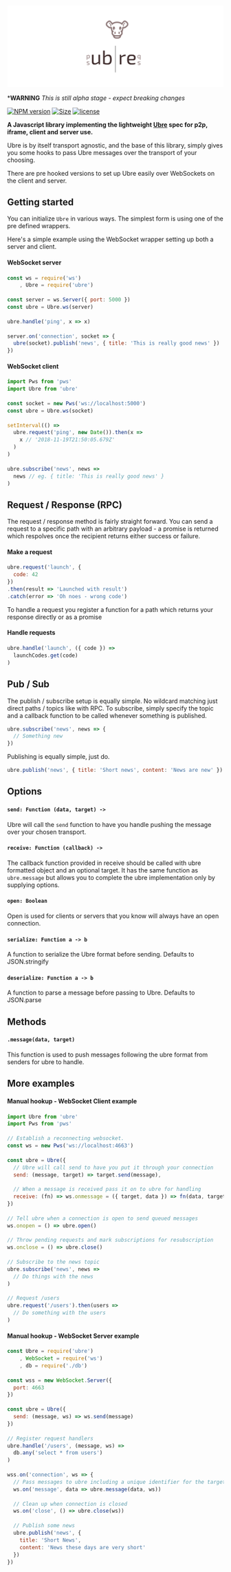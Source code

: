 ![ubre](ubre.svg)

***WARNING** *This is still alpha stage - expect breaking changes*

[![NPM version](https://img.shields.io/npm/v/ubre.svg)](https://www.npmjs.com/package/ubre)
[![Size](https://img.shields.io/bundlephobia/minzip/ubre.svg)]()
[![license](https://img.shields.io/github/license/porsager/ubre.svg)]()

**A Javascript library implementing the lightweight [Ubre](UBRE.md) spec for p2p, iframe, client and server use.**

Ubre is by itself transport agnostic, and the base of this library, simply gives you some hooks to pass Ubre messages over the transport of your choosing.

There are pre hooked versions to set up Ubre easily over WebSockets on the client and server.

## Getting started
You can initialize `Ubre` in various ways. The simplest form is using one of the pre defined wrappers.

Here's a simple example using the WebSocket wrapper setting up both a server and client.

#### WebSocket server
```js
const ws = require('ws')
    , Ubre = require('ubre')

const server = ws.Server({ port: 5000 })
const ubre = Ubre.ws(server)

ubre.handle('ping', x => x)

server.on('connection', socket => {
  ubre(socket).publish('news', { title: 'This is really good news' })
})
```

#### WebSocket client
```js
import Pws from 'pws'
import Ubre from 'ubre'

const socket = new Pws('ws://localhost:5000')
const ubre = Ubre.ws(socket)

setInterval(() =>
  ubre.request('ping', new Date()).then(x =>
    x // '2018-11-19T21:50:05.679Z'
  )
)

ubre.subscribe('news', news =>
  news // eg. { title: 'This is really good news' }
)
```

## Request / Response (RPC)

The request / response method is fairly straight forward. You can send a request to a specific path with an arbitrary payload - a promise is returned which respolves once the recipient returns either success or failure.

#### Make a request
```js
ubre.request('launch', {
  code: 42
})
.then(result => 'Launched with result')
.catch(error => 'Oh noes - wrong code')
```

To handle a request you register a function for a path which returns your response directly or as a promise
#### Handle requests
```js
ubre.handle('launch', ({ code }) =>
  launchCodes.get(code)
)
```

## Pub / Sub

The publish / subscribe setup is equally simple. No wildcard matching just direct paths / topics like with RPC. To subscribe, simply specify the topic and a callback function to be called whenever something is published.

```js
ubre.subscribe('news', news => {
  // Something new
})
```

Publishing is equally simple, just do.
```js
ubre.publish('news', { title: 'Short news', content: 'News are new' })
```

## Options

#### `send: Function (data, target) -> `
Ubre will call the `send` function to have you handle pushing the message over your chosen transport.

#### `receive: Function (callback) -> `
The callback function provided in receive should be called with ubre formatted object and an optional target. It has the same function as `ubre.message` but allows you to complete the ubre implementation only by supplying options.

#### `open: Boolean`
Open is used for clients or servers that you know will always have an open connection.

#### `serialize: Function a -> b`
A function to serialize the Ubre format before sending. Defaults to JSON.stringify

#### `deserialize: Function a -> b`
A function to parse a message before passing to Ubre. Defaults to JSON.parse

## Methods

#### `.message(data, target)`
This function is used to push messages following the ubre format from senders for ubre to handle. 

## More examples

#### Manual hookup - WebSocket Client example

```js
import Ubre from 'ubre'
import Pws from 'pws'

// Establish a reconnecting websocket.
const ws = new Pws('ws://localhost:4663')

const ubre = Ubre({
  // Ubre will call send to have you put it through your connection
  send: (message, target) => target.send(message),
  
  // When a message is received pass it on to ubre for handling
  receive: (fn) => ws.onmessage = ({ target, data }) => fn(data, target)
})

// Tell ubre when a connection is open to send queued messages
ws.onopen = () => ubre.open()

// Throw pending requests and mark subscriptions for resubscription
ws.onclose = () => ubre.close()

// Subscribe to the news topic
ubre.subscribe('news', news =>
  // Do things with the news
)

// Request /users
ubre.request('/users').then(users =>
  // Do something with the users
)
```

#### Manual hookup - WebSocket Server example

```js
const Ubre = require('ubre')
    , WebSocket = require('ws')
    , db = require('./db')

const wss = new WebSocket.Server({
  port: 4663
})

const ubre = Ubre({
  send: (message, ws) => ws.send(message)
})

// Register request handlers
ubre.handle('/users', (message, ws) =>
  db.any('select * from users')
)

wss.on('connection', ws => {
  // Pass messages to ubre including a unique identifier for the target
  ws.on('message', data => ubre.message(data, ws))

  // Clean up when connection is closed
  ws.on('close', () => ubre.close(ws))

  // Publish some news
  ubre.publish('news', {
    title: 'Short News',
    content: 'News these days are very short'
  })
})
```


